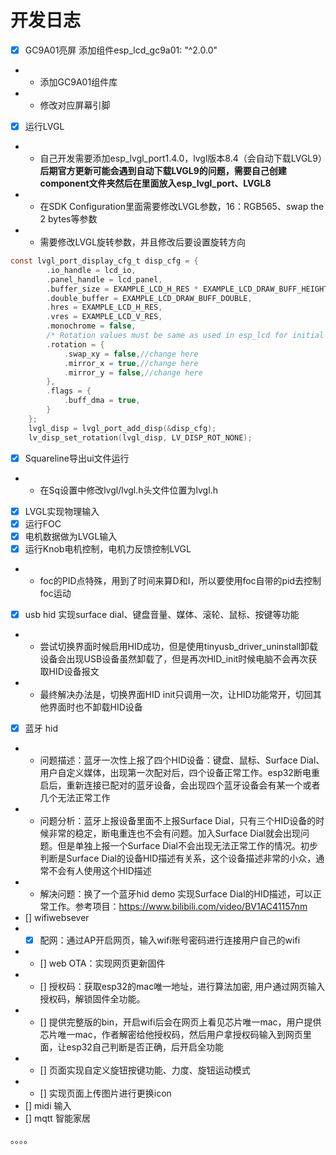 # 开发日志
- [x] GC9A01亮屏 添加组件esp_lcd_gc9a01: "^2.0.0"
- - 添加GC9A01组件库
- - 修改对应屏幕引脚
- [x] 运行LVGL
- - 自己开发需要添加esp_lvgl_port1.4.0，lvgl版本8.4（会自动下载LVGL9）**后期官方更新可能会遇到自动下载LVGL9的问题，需要自己创建component文件夹然后在里面放入esp_lvgl_port、LVGL8**
- - 在SDK Configuration里面需要修改LVGL参数，16：RGB565、swap the 2 bytes等参数
- - 需要修改LVGL旋转参数，并且修改后要设置旋转方向
```c
const lvgl_port_display_cfg_t disp_cfg = {
        .io_handle = lcd_io,
        .panel_handle = lcd_panel,
        .buffer_size = EXAMPLE_LCD_H_RES * EXAMPLE_LCD_DRAW_BUFF_HEIGHT * sizeof(uint16_t),
        .double_buffer = EXAMPLE_LCD_DRAW_BUFF_DOUBLE,
        .hres = EXAMPLE_LCD_H_RES,
        .vres = EXAMPLE_LCD_V_RES,
        .monochrome = false,
        /* Rotation values must be same as used in esp_lcd for initial settings of the screen */
        .rotation = {
            .swap_xy = false,//change here
            .mirror_x = true,//change here
            .mirror_y = false,//change here
        },
        .flags = {
            .buff_dma = true,
        }
    };
    lvgl_disp = lvgl_port_add_disp(&disp_cfg);
    lv_disp_set_rotation(lvgl_disp, LV_DISP_ROT_NONE);
```

- [x] Squareline导出ui文件运行
- - 在Sq设置中修改lvgl/lvgl.h头文件位置为lvgl.h
- [x] LVGL实现物理输入
- [x] 运行FOC
- [x] 电机数据做为LVGL输入
- [x] 运行Knob电机控制，电机力反馈控制LVGL
- - foc的PID点特殊，用到了时间来算D和I，所以要使用foc自带的pid去控制foc运动
- [x] usb hid 实现surface dial、键盘音量、媒体、滚轮、鼠标、按键等功能
- - 尝试切换界面时候启用HID成功，但是使用tinyusb_driver_uninstall卸载设备会出现USB设备虽然卸载了，但是再次HID_init时候电脑不会再次获取HID设备报文
- - 最终解决办法是，切换界面HID init只调用一次，让HID功能常开，切回其他界面时也不卸载HID设备
- [x] 蓝牙 hid
- - 问题描述：蓝牙一次性上报了四个HID设备：键盘、鼠标、Surface Dial、用户自定义媒体，出现第一次配对后，四个设备正常工作。esp32断电重启后，重新连接已配对的蓝牙设备，会出现四个蓝牙设备会有某一个或者几个无法正常工作
- - 问题分析：蓝牙上报设备里面不上报Surface Dial，只有三个HID设备的时候非常的稳定，断电重连也不会有问题。加入Surface Dial就会出现问题。但是单独上报一个Surface Dial不会出现无法正常工作的情况。初步判断是Surface Dial的设备HID描述有关系，这个设备描述非常的小众，通常不会有人使用这个HID描述
- - 解决问题：换了一个蓝牙hid demo 实现Surface Dial的HID描述，可以正常工作。参考项目：https://www.bilibili.com/video/BV1AC41157nm
- [] wifiwebsever 
- -  [x] 配网：通过AP开启网页，输入wifi账号密码进行连接用户自己的wifi
- - []  web OTA：实现网页更新固件
- - []  授权码：获取esp32的mac唯一地址，进行算法加密, 用户通过网页输入授权码，解锁固件全功能。
- - []  提供完整版的bin，开启wifi后会在网页上看见芯片唯一mac，用户提供芯片唯一mac，作者解密给他授权码，然后用户拿授权码输入到网页里面，让esp32自己判断是否正确，后开启全功能
- - []  页面实现自定义旋钮按键功能、力度、旋钮运动模式
- - []  实现页面上传图片进行更换icon
- [] midi 输入
- [] mqtt 智能家居

。。。。